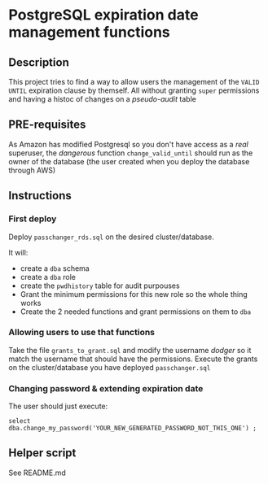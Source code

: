# PostgreSQL expiration date management functions

## Description

This project tries to find a way to allow users the management of the `VALID UNTIL` expiration clause by themself.
All without granting `super` permissions and having a histoc of changes on a _pseudo-audit_ table

## PRE-requisites

As Amazon has modified Postgresql so you don't have access as a *real* superuser, the _dangerous_ function
`change_valid_until` should run as the owner of the database (the user created when you deploy the database through AWS)



## Instructions

### First deploy
Deploy `passchanger_rds.sql` on the desired cluster/database.

It will:
  * create a `dba` schema
  * create a `dba` role
  * create the `pwdhistory` table for audit purpouses
  * Grant the minimum permissions for this new role so the whole thing works
  * Create the 2 needed functions and grant permissions on them to `dba`


### Allowing users to use that functions
Take the file `grants_to_grant.sql` and modify the username _dodger_ so it match the username that should have the permissions.
Execute the grants on the cluster/database you have deployed `passchanger.sql`


### Changing password & extending expiration date

The user should just execute:
```
select dba.change_my_password('YOUR_NEW_GENERATED_PASSWORD_NOT_THIS_ONE') ;
```

## Helper script

See README.md
